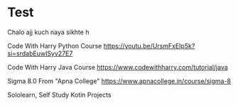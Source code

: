 # Test
Chalo ajj kuch naya sikhte h 

Code With Harry Python Course 
https://youtu.be/UrsmFxEIp5k?si=srdabEuwISyv27E7

Code With Harry Java Course
https://www.codewithharry.com/tutorial/java

Sigma 8.0 From "Apna College"
https://www.apnacollege.in/course/sigma-8

Sololearn, Self Study Kotin Projects
